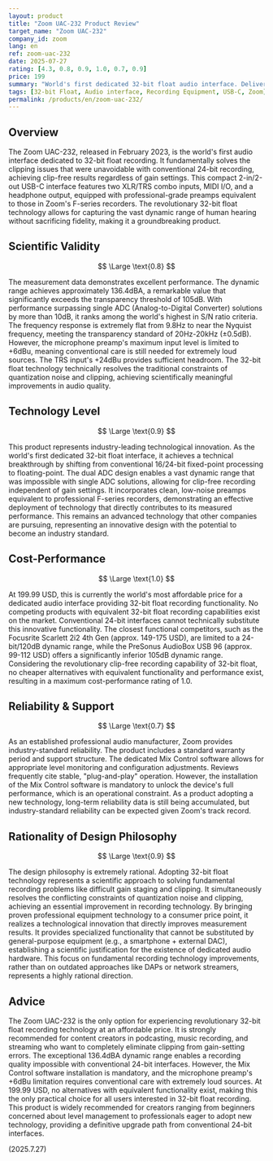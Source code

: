 ```yaml
---
layout: product
title: "Zoom UAC-232 Product Review"
target_name: "Zoom UAC-232"
company_id: zoom
lang: en
ref: zoom-uac-232
date: 2025-07-27
rating: [4.3, 0.8, 0.9, 1.0, 0.7, 0.9]
price: 199
summary: "World's first dedicated 32-bit float audio interface. Delivers exceptional 136.4dBA dynamic range and innovative clip-free recording technology at 199.99 USD. No cheaper alternatives exist with equivalent functionality, achieving a maximum cost-performance rating."
tags: [32-bit Float, Audio interface, Recording Equipment, USB-C, Zoom]
permalink: /products/en/zoom-uac-232/
---
```

## Overview

The Zoom UAC-232, released in February 2023, is the world's first audio interface dedicated to 32-bit float recording. It fundamentally solves the clipping issues that were unavoidable with conventional 24-bit recording, achieving clip-free results regardless of gain settings. This compact 2-in/2-out USB-C interface features two XLR/TRS combo inputs, MIDI I/O, and a headphone output, equipped with professional-grade preamps equivalent to those in Zoom's F-series recorders. The revolutionary 32-bit float technology allows for capturing the vast dynamic range of human hearing without sacrificing fidelity, making it a groundbreaking product.

## Scientific Validity

$$ \Large \text{0.8} $$

The measurement data demonstrates excellent performance. The dynamic range achieves approximately 136.4dBA, a remarkable value that significantly exceeds the transparency threshold of 105dB. With performance surpassing single ADC (Analog-to-Digital Converter) solutions by more than 10dB, it ranks among the world's highest in S/N ratio criteria. The frequency response is extremely flat from 9.8Hz to near the Nyquist frequency, meeting the transparency standard of 20Hz-20kHz (±0.5dB). However, the microphone preamp's maximum input level is limited to +6dBu, meaning conventional care is still needed for extremely loud sources. The TRS input's +24dBu provides sufficient headroom. The 32-bit float technology technically resolves the traditional constraints of quantization noise and clipping, achieving scientifically meaningful improvements in audio quality.

## Technology Level

$$ \Large \text{0.9} $$

This product represents industry-leading technological innovation. As the world's first dedicated 32-bit float interface, it achieves a technical breakthrough by shifting from conventional 16/24-bit fixed-point processing to floating-point. The dual ADC design enables a vast dynamic range that was impossible with single ADC solutions, allowing for clip-free recording independent of gain settings. It incorporates clean, low-noise preamps equivalent to professional F-series recorders, demonstrating an effective deployment of technology that directly contributes to its measured performance. This remains an advanced technology that other companies are pursuing, representing an innovative design with the potential to become an industry standard.

## Cost-Performance

$$ \Large \text{1.0} $$

At 199.99 USD, this is currently the world's most affordable price for a dedicated audio interface providing 32-bit float recording functionality. No competing products with equivalent 32-bit float recording capabilities exist on the market. Conventional 24-bit interfaces cannot technically substitute this innovative functionality. The closest functional competitors, such as the Focusrite Scarlett 2i2 4th Gen (approx. 149-175 USD), are limited to a 24-bit/120dB dynamic range, while the PreSonus AudioBox USB 96 (approx. 99-112 USD) offers a significantly inferior 105dB dynamic range. Considering the revolutionary clip-free recording capability of 32-bit float, no cheaper alternatives with equivalent functionality and performance exist, resulting in a maximum cost-performance rating of 1.0.

## Reliability & Support

$$ \Large \text{0.7} $$

As an established professional audio manufacturer, Zoom provides industry-standard reliability. The product includes a standard warranty period and support structure. The dedicated Mix Control software allows for appropriate level monitoring and configuration adjustments. Reviews frequently cite stable, "plug-and-play" operation. However, the installation of the Mix Control software is mandatory to unlock the device's full performance, which is an operational constraint. As a product adopting a new technology, long-term reliability data is still being accumulated, but industry-standard reliability can be expected given Zoom's track record.

## Rationality of Design Philosophy

$$ \Large \text{0.9} $$

The design philosophy is extremely rational. Adopting 32-bit float technology represents a scientific approach to solving fundamental recording problems like difficult gain staging and clipping. It simultaneously resolves the conflicting constraints of quantization noise and clipping, achieving an essential improvement in recording technology. By bringing proven professional equipment technology to a consumer price point, it realizes a technological innovation that directly improves measurement results. It provides specialized functionality that cannot be substituted by general-purpose equipment (e.g., a smartphone + external DAC), establishing a scientific justification for the existence of dedicated audio hardware. This focus on fundamental recording technology improvements, rather than on outdated approaches like DAPs or network streamers, represents a highly rational direction.

## Advice

The Zoom UAC-232 is the only option for experiencing revolutionary 32-bit float recording technology at an affordable price. It is strongly recommended for content creators in podcasting, music recording, and streaming who want to completely eliminate clipping from gain-setting errors. The exceptional 136.4dBA dynamic range enables a recording quality impossible with conventional 24-bit interfaces. However, the Mix Control software installation is mandatory, and the microphone preamp's +6dBu limitation requires conventional care with extremely loud sources. At 199.99 USD, no alternatives with equivalent functionality exist, making this the only practical choice for all users interested in 32-bit float recording. This product is widely recommended for creators ranging from beginners concerned about level management to professionals eager to adopt new technology, providing a definitive upgrade path from conventional 24-bit interfaces.

(2025.7.27)
